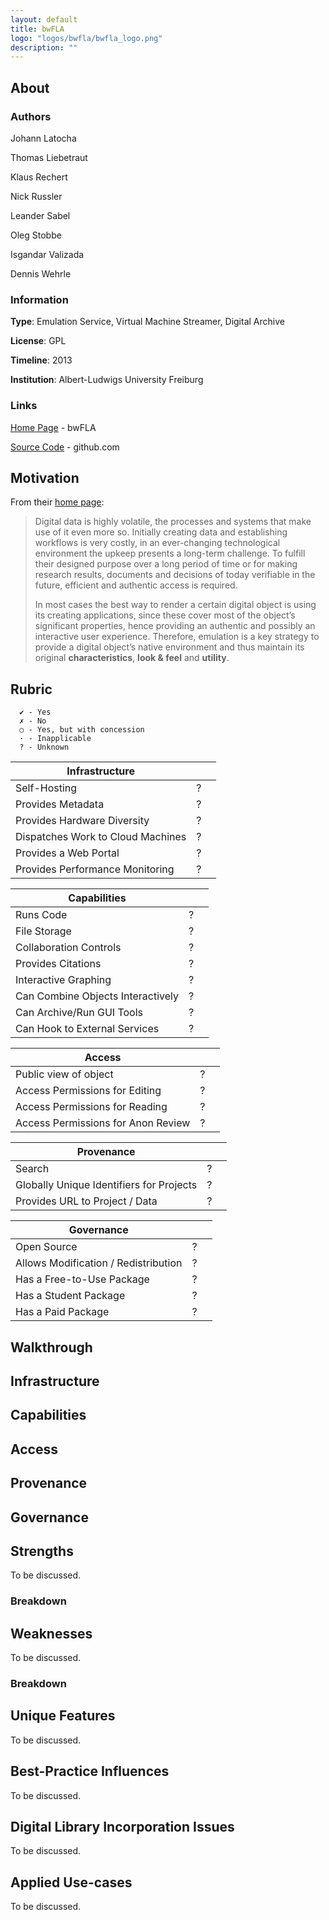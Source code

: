```yaml
---
layout: default
title: bwFLA
logo: "logos/bwfla/bwfla_logo.png"
description: ""
---
```


## About

### Authors

Johann Latocha

Thomas Liebetraut

Klaus Rechert

Nick Russler

Leander Sabel

Oleg Stobbe

Isgandar Valizada

Dennis Wehrle

### Information

**Type**: Emulation Service, Virtual Machine Streamer, Digital Archive

**License**: GPL

**Timeline**: 2013

**Institution**: Albert-Ludwigs University Freiburg

### Links

[Home Page](http://bw-fla.uni-freiburg.de/) - bwFLA

[Source Code](https://github.com/eaas-framework/bw-fla) - github.com

## Motivation

From their [home page]():

> Digital data is highly volatile, the processes and systems that make use of it even more so. Initially creating data and establishing workflows is very costly, in an ever-changing technological environment the upkeep presents a long-term challenge. To fulfill their designed purpose over a long period of time or for making research results, documents and decisions of today verifiable in the future, efficient and authentic access is required.
>
> In most cases the best way to render a certain digital object is using its creating applications, since these cover most of the object’s significant properties, hence providing an authentic and possibly an interactive user experience. Therefore, emulation is a key strategy to provide a digital object’s native environment and thus maintain its original **characteristics**, **look & feel** and **utility**.

## Rubric

```
  ✔ - Yes
  ✗ - No
  ○ - Yes, but with concession
  · - Inapplicable
  ? - Unknown
```

| Infrastructure                       |     |            |
| ------------------------------------ | --- | ---------- |
| Self-Hosting                         |  ?  | |
| Provides Metadata                    |  ?  | |
| Provides Hardware Diversity          |  ?  | |
| Dispatches Work to Cloud Machines    |  ?  | |
| Provides a Web Portal                |  ?  | |
| Provides Performance Monitoring      |  ?  | |

| Capabilities                         |     |            |
| ------------------------------------ | --- | ---------- |
| Runs Code                            |  ?  | |
| File Storage                         |  ?  | |
| Collaboration Controls               |  ?  | |
| Provides Citations                   |  ?  | |
| Interactive Graphing                 |  ?  | |
| Can Combine Objects Interactively    |  ?  | |
| Can Archive/Run GUI Tools            |  ?  | |
| Can Hook to External Services        |  ?  | |

| Access                               |     |            |
| ------------------------------------ | --- | ---------- |
| Public view of object                |  ?  | |
| Access Permissions for Editing       |  ?  |            |
| Access Permissions for Reading       |  ?  |            |
| Access Permissions for Anon Review   |  ?  | |

| Provenance                               |     |            |
| ---------------------------------------- | --- | ---------- |
| Search                                   |  ?  | |
| Globally Unique Identifiers for Projects |  ?  | |
| Provides URL to Project / Data           |  ?  | |

| Governance                           |     |            |
| ------------------------------------ | --- | ---------- |
| Open Source                          |  ?  | |
| Allows Modification / Redistribution |  ?  |            |
| Has a Free-to-Use Package            |  ?  | |
| Has a Student Package                |  ?  |            |
| Has a Paid Package                   |  ?  |            |

## Walkthrough

## Infrastructure

## Capabilities

## Access

## Provenance

## Governance

## Strengths

To be discussed.

### Breakdown

## Weaknesses

To be discussed.

### Breakdown

## Unique Features

To be discussed.

## Best-Practice Influences

To be discussed.

## Digital Library Incorporation Issues

To be discussed.

## Applied Use-cases

To be discussed.
